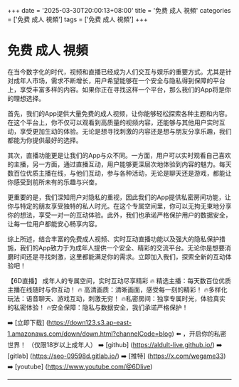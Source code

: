 +++
date = '2025-03-30T20:00:13+08:00'
title = '免费 成人 視頻'
categories = ['免费 成人 視頻']
tags = ['免费 成人 視頻']
+++

# 免费 成人 視頻

在当今数字化的时代，视频和直播已经成为人们交互与娱乐的重要方式。尤其是针对成年人市场，需求不断增长，用户希望能够在一个安全与隐私得到保障的平台上，享受丰富多样的内容。如果你正在寻找这样一个平台，那么我们的App将是你的理想选择。

首先，我们的App提供大量免费的成人视频，让你能够轻松探索各种主题和内容。在这个平台上，你不仅可以观看到高质量的视频内容，还能够与其他用户实时互动，享受更加生动的体验。无论是想寻找刺激的内容还是想与朋友分享乐趣，我们都能为你提供最好的选择。

其次，直播功能更是让我们的App与众不同。一方面，用户可以实时观看自己喜欢的主播，另一方面，通过直播互动，用户能够更深层次地体验到内容的魅力。每天数百位优质主播在线，与他们互动，参与各种活动，无论是聊天还是游戏，都能让你感受到前所未有的乐趣与兴奋。

更重要的是，我们深知用户对隐私的重视，因此我们的App提供私密房间功能，让你与特定的朋友享受独特的私人时光。在这个专属空间里，你可以无拘无束地分享你的想法，享受一对一的互动体验。此外，我们也承诺严格保护用户的数据安全，让每一位用户都能安心畅享内容。

综上所述，结合丰富的免费成人视频、实时互动直播功能以及强大的隐私保护措施，我们的App致力于为成年人提供一个安全、精彩的交流平台。无论你是想要消磨时间还是寻找刺激，这里都能满足你的需求。立即加入我们，探索全新的互动体验吧！

【6D直播】
成年人的专属空间，实时互动尽享精彩
🔥 精选主播：每天数百位优质主播在线随时与你互动！
🔥 高清画质：清晰画面，感受每一刻的精彩！
🔥多样化玩法：语音聊天、游戏互动，刺激无穷！
🔥私密房间：独享专属时光，体验真实的私密体验！
🔥安全保障：隐私与数据安全，我们承诺严格保护！

➡️ [立即下载] (https://down123.s3.ap-east-1.amazonaws.com/down/down.html?channelCode=blog) ⬅️ ，开启你的私密世界！
（仅限18岁以上成年人）
➡️ [github] (https://aldult-live.github.io/)
➡️ [gitlab] (https://seo-09598d.gitlab.io/)
➡️ [推特] (https://x.com/wegame33)
➡️ [youtube] (https://www.youtube.com/@6Dlive)

---
